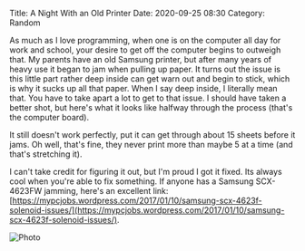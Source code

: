 Title: A Night With an Old Printer
Date: 2020-09-25 08:30
Category: Random

As much as I love programming, when one is on the computer all day for work and school, your desire to get off the computer begins to outweigh that. My parents have an old Samsung printer, but after many years of heavy use it began to jam when pulling up paper. It turns out the issue is this little part rather deep inside can get warn out and begin to stick, which is why it sucks up all that paper. When I say deep inside, I literally mean that. You have to take apart a lot to get to that issue. I should have taken a better shot, but here's what it looks like halfway through the process (that's the computer board).

It still doesn't work perfectly, put it can get through about 15 sheets before it jams. Oh well, that's fine, they never print more than maybe 5 at a time (and that's stretching it). 

I can't take credit for figuring it out, but I'm proud I got it fixed. Its always cool when you're able to fix something. If anyone has a Samsung SCX-4623FW jamming, here's an excellent link: [https://mypcjobs.wordpress.com/2017/01/10/samsung-scx-4623f-solenoid-issues/](https://mypcjobs.wordpress.com/2017/01/10/samsung-scx-4623f-solenoid-issues/).

![Photo]({attach}images/printer.jpg)

